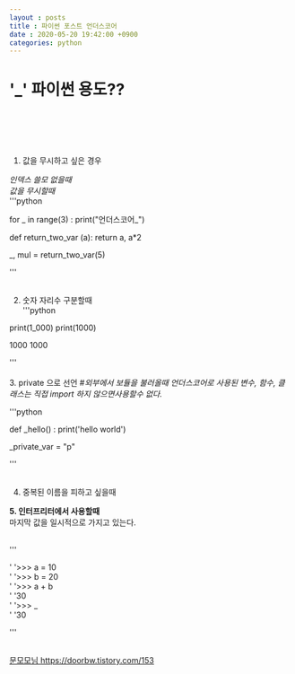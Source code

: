 ```yaml
---
layout : posts
title : 파이썬 포스트 언더스코어
date : 2020-05-20 19:42:00 +0900
categories: python
---
```


<h1>'_'  파이썬 용도??</h1>
<br>

<br><br>

1. 값을 무시하고 싶은 경우 

*인덱스 쓸모 없을때*<br>
*값을 무시할때*<br>
'''python 

for _ in range(3) :
    print("언더스코어_")

def return_two_var (a):
    return a, a*2

_, mul = return_two_var(5)

'''
<br><br>

2. 숫자 자리수 구분할때<br>
'''python 

print(1_000)
print(1000)

1000
1000

'''
<br><br>
3. private 으로 선언
#*외부에서 보듈을 불러올때 언더스코어로 사용된 변수, 함수, 클래스는 직접 import 하지 않으면사용할수 없다.* <br>

'''python 

def _hello() : 
    print('hello world')

_private_var = "p"

'''
<br><br>

4. 중복된 이름을 피하고 싶을때<br>

**5. 인터프리터에서 사용할때**<br>
마지막 값을 일시적으로 가지고 있는다.<br><br>

'''

 '&nbsp;'>>> a = 10 <br>
 '&nbsp;'>>> b = 20<br>
 '&nbsp;'>>> a + b<br>
 '&nbsp;'30<br>
 '&nbsp;'>>> _<br>
 '&nbsp;'30<br>

 '''
<br><br>

<u>문모모님 https://doorbw.tistory.com/153</u>